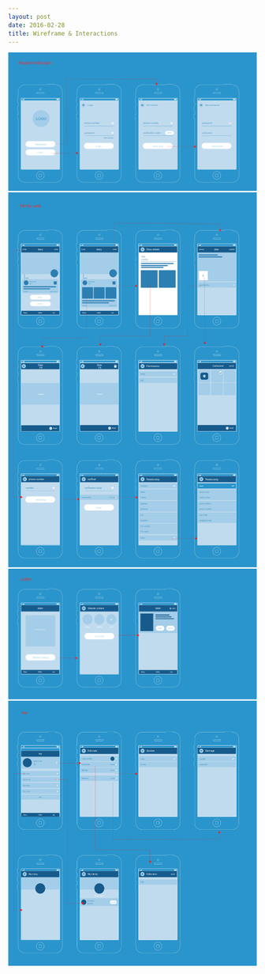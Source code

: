 ```yaml
---
layout: post
date: 2016-02-28
title: Wireframe & Interactions
---
```


![layout borken by border-boxing](/images/A1.png)
![layout borken by border-boxing](/images/B2.png)
![layout borken by border-boxing](/images/C3.png)
![layout borken by border-boxing](/images/D4.png)


